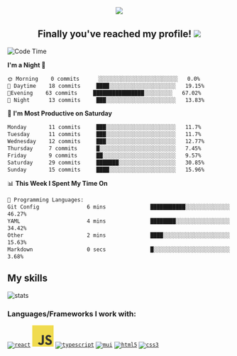 <p align="center">
  <img src="https://user-images.githubusercontent.com/102032437/162972217-d9d013af-ed44-46cb-bd0c-aaf87b5200e7.gif">
</p>

<h2 align="center">
  Finally you've reached my profile!
  <img src="https://media.giphy.com/media/hvRJCLFzcasrR4ia7z/giphy.gif" width="28">
</h2>

<!--START_SECTION:waka-->

![Code Time](http://img.shields.io/badge/Code%20Time-57%20mins-blue)

**I'm a Night 🦉**

```text
🌞 Morning    0 commits      ░░░░░░░░░░░░░░░░░░░░░░░░░   0.0%
🌆 Daytime    18 commits     ████░░░░░░░░░░░░░░░░░░░░░   19.15%
🌃Evening    63 commits     ████████████████░░░░░░░░░   67.02%
🌙 Night      13 commits     ███░░░░░░░░░░░░░░░░░░░░░░   13.83%

```

📅 **I'm Most Productive on Saturday**

```text
Monday       11 commits     ███░░░░░░░░░░░░░░░░░░░░░░   11.7%
Tuesday      11 commits     ███░░░░░░░░░░░░░░░░░░░░░░   11.7%
Wednesday    12 commits     ███░░░░░░░░░░░░░░░░░░░░░░   12.77%
Thursday     7 commits      █░░░░░░░░░░░░░░░░░░░░░░░░   7.45%
Friday       9 commits      ██░░░░░░░░░░░░░░░░░░░░░░░   9.57%
Saturday     29 commits     ███████░░░░░░░░░░░░░░░░░░   30.85%
Sunday       15 commits     ████░░░░░░░░░░░░░░░░░░░░░   15.96%

```

📊 **This Week I Spent My Time On**

```text
💬 Programming Languages:
Git Config               6 mins              ███████████░░░░░░░░░░░░░░   46.27%
YAML                     4 mins              ████████░░░░░░░░░░░░░░░░░   34.42%
Other                    2 mins              ████░░░░░░░░░░░░░░░░░░░░░   15.63%
Markdown                 0 secs              █░░░░░░░░░░░░░░░░░░░░░░░░   3.68%

```

<!--END_SECTION:waka-->

<h2>My skills</h2>

<img src="https://github-readme-stats.vercel.app/api?username=etczrn&count_private=true&show_icons=true&hide_border=true&bg_color=45deg,185a9d,43cea2&title_color=ffffff&text_color=ffffff&icon_color=ffffff" alt="stats">

### Languages/Frameworks I work with:

<code><a href="https://reactjs.org/"><img alt="react" title="react" src="https://cdn.jsdelivr.net/gh/devicons/devicon/icons/react/react-original.svg" height="48"></a></code>
<code><a href="https://developer.mozilla.org/en-US/docs/Web/JavaScript"><img alt="JavaScript" title="JavaScript" src="https://raw.githubusercontent.com/github/explore/80688e429a7d4ef2fca1e82350fe8e3517d3494d/topics/javascript/javascript.png" height="48"></a></code>
<code><a href="https://www.typescriptlang.org/"><img alt="typescript" title="typescript" src="https://cdn.jsdelivr.net/gh/devicons/devicon/icons/typescript/typescript-original.svg" height="48"></a></code>
<code><a href="https://mui.com/"><img alt="mui" title="mui" src="https://cdn.jsdelivr.net/gh/devicons/devicon/icons/materialui/materialui-original.svg" height="48"></a></code>
<code><a href="https://dev.w3.org/html5/html-author/"><img alt="html5" title="html5" src="https://cdn.jsdelivr.net/gh/devicons/devicon/icons/html5/html5-original.svg" height="48"></a></code>
<code><a href="https://www.w3.org/TR/css/"><img alt="css3" title="css3" src="https://cdn.jsdelivr.net/gh/devicons/devicon/icons/css3/css3-original.svg" height="48"></a></code>
